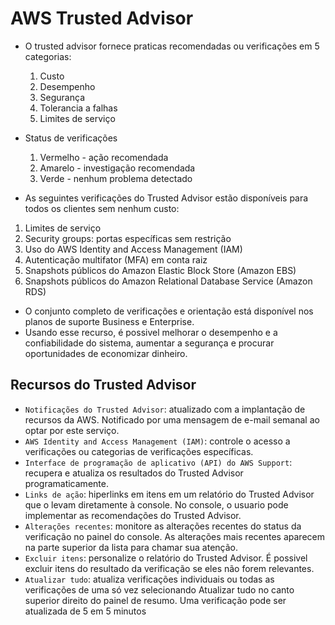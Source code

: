 # **AWS Trusted Advisor**

- O trusted advisor fornece praticas recomendadas ou verificações em 5 categorias:
  1. Custo
  2. Desempenho
  3. Segurança
  4. Tolerancia a falhas
  5. Limites de serviço
- Status de verificações

  1. Vermelho - ação recomendada
  2. Amarelo - investigação recomendada
  3. Verde - nenhum problema detectado

- As seguintes verificações do Trusted Advisor estão disponíveis para todos os clientes sem nenhum custo:

1. Limites de serviço
2. Security groups: portas específicas sem restrição
3. Uso do AWS Identity and Access Management (IAM)
4. Autenticação multifator (MFA) em conta raiz
5. Snapshots públicos do Amazon Elastic Block Store (Amazon EBS)
6. Snapshots públicos do Amazon Relational Database Service (Amazon RDS)

- O conjunto completo de verificações e orientação está disponível nos planos de suporte Business e Enterprise.
- Usando esse recurso, é possivel melhorar o desempenho e a confiabilidade do sistema, aumentar a segurança e procurar oportunidades de economizar dinheiro.

## **Recursos do Trusted Advisor**

- `Notificações do Trusted Advisor`: atualizado com a implantação de recursos da AWS. Notificado por uma mensagem de e-mail semanal ao optar por este serviço.
- `AWS Identity and Access Management (IAM)`: controle o acesso a verificações ou categorias de verificações específicas.
- `Interface de programação de aplicativo (API) do AWS Support`: recupera e atualiza os resultados do Trusted Advisor programaticamente.
- `Links de ação`: hiperlinks em itens em um relatório do Trusted Advisor que o levam diretamente à console. No console, o usuario pode implementar as recomendações do Trusted Advisor.
- `Alterações recentes`: monitore as alterações recentes do status da verificação no painel do console. As alterações mais recentes aparecem na parte superior da lista para chamar sua atenção.
- `Excluir itens`: personalize o relatório do Trusted Advisor. É possivel excluir itens do resultado da verificação se eles não forem relevantes.
- `Atualizar tudo`: atualiza verificações individuais ou todas as verificações de uma só vez selecionando Atualizar tudo no canto superior direito do painel de resumo. Uma verificação pode ser atualizada de 5 em 5 minutos

